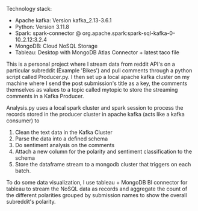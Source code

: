 Technology stack:
* Apache kafka: Version kafka_2.13-3.6.1
* Python: Version 3.11.8
* Spark: spark-connector @ org.apache.spark:spark-sql-kafka-0-10_2.12:3.2.4
* MongoDB: Cloud NoSQL Storage
* Tableau: Desktop with MongoDB Atlas Connector + latest taco file




This is a personal project where I stream data from reddit API's on a particular subreddit (Example 'Bikes') and pull comments through a python script called Producer.py. 
I then set up a local apache kafka cluster on my machine where I send the post submission's title as a key, the comments themselves as values to a topic called mytopic to store the streaming
comments in a Kafka Producer.

Analysis.py uses a local spark cluster and spark session to process the records stored in the producer cluster in apache kafka (acts like a kafka consumer) to
1. Clean the text data in the Kafka Cluster
2. Parse the data into a defined schema 
3. Do sentiment analysis on the comments
4. Attach a new column for the polarity and sentiment classification to the schema
5. Store the dataframe stream to a mongodb cluster that triggers on each batch. 

To do some data visualization, I use tableau + MongoDB BI connector for tableau to stream the NoSQL data as records and aggregate the count of the different polarities 
grouped by submission names to show the overall subreddit's polarity.
